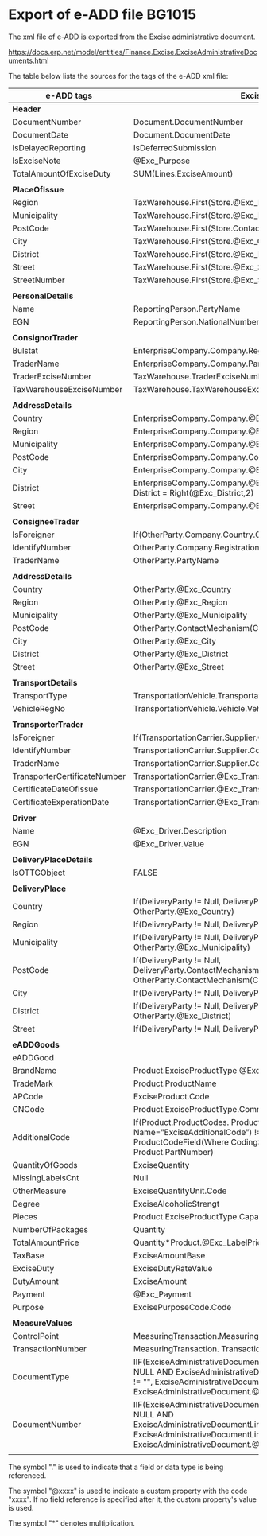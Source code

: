 # Export of e-ADD file BG1015

The xml file of e-ADD is exported from the Excise administrative document.

https://docs.erp.net/model/entities/Finance.Excise.ExciseAdministrativeDocuments.html

The table below lists the sources for the tags of the e-ADD xml file:

|**e-ADD tags**|**Excise Product Code**|
| ------------------------------------------------------------ | ------------------- |
|**Header**||
| DocumentNumber|Document.DocumentNumber|
| DocumentDate| Document.DocumentDate |
| IsDelayedReporting |IsDeferredSubmission|
| IsExciseNote | @Exc_Purpose |
| TotalAmountOfExciseDuty |SUM(Lines.ExciseAmount)|
|                                                                                   ||
|**PlaceOfIssue**||
| Region | TaxWarehouse.First(Store.@Exc_Region) |
| Municipality | TaxWarehouse.First(Store.@Exc_Municipality) |
| PostCode   |TaxWarehouse.First(Store.ContactMechanism(ContactMechanismType=P))  |
| City | TaxWarehouse.First(Store.@Exc_City)|
| District | TaxWarehouse.First(Store.@Exc_District) |
| Street | TaxWarehouse.First(Store.@Exc_Street)|
| StreetNumber | TaxWarehouse.First(Store.@Exc_StreetNumber) |
|                                                                                    ||
|**PersonalDetails**||
| Name | ReportingPerson.PartyName|
| EGN | ReportingPerson.NationalNumber |
|                                                                                    ||
| **ConsignorTrader**                 ||
| Bulstat   | EnterpriseCompany.Company.RegistrationNumber |
| TraderName | EnterpriseCompany.Company.PartyName |
| TraderExciseNumber | TaxWarehouse.TraderExciseNumber|
| TaxWarehouseExciseNumber|TaxWarehouse.TaxWarehouseExciseNumber|
|                                                                                    ||
| **AddressDetails**||
| Country |EnterpriseCompany.Company.@Exc_Country|
| Region|EnterpriseCompany.Company.@Exc_Region|
| Municipality|EnterpriseCompany.Company.@Exc_Municipality|
| PostCode| EnterpriseCompany.Company.ContactMechanism(ContactMechanismType=P)|
| City | EnterpriseCompany.Company.@Exc_City |
| District | EnterpriseCompany.Company.@Exc_District <br/> District = Right(@Exc_District,2) |
| Street | EnterpriseCompany.Company.@Exc_Street |
|                                                                                     ||
| **ConsigneeTrader** ||
| IsForeigner | If(OtherParty.Company.Country.Code='BG',False,True) |
| IdentifyNumber | OtherParty.Company.RegistrationNumber |
| TraderName | OtherParty.PartyName |
|                                                                                     ||
| **AddressDetails** ||
| Country | OtherParty.@Exc_Country |
| Region | OtherParty.@Exc_Region |
| Municipality | OtherParty.@Exc_Municipality |
| PostCode | OtherParty.ContactMechanism(ContactMechanismType=P) |
| City | OtherParty.@Exc_City |
| District | OtherParty.@Exc_District |
| Street | OtherParty.@Exc_Street |
|                                                                                     ||
| **TransportDetails** ||
| TransportType | TransportationVehicle.TransportationMode.Code |
| VehicleRegNo | TransportationVehicle.Vehicle.VehicleRegistrationNumber |
|                                                                                     ||
| **TransporterTrader** ||
| IsForeigner | If(TransportationCarrier.Supplier.Company.Country.Code='BG',False,True) |
| IdentifyNumber | TransportationCarrier.Supplier.Company.RegistrationNumber |
| TraderName | TransportationCarrier.Supplier.Company.PartyName |
| TransporterCertificateNumber | TransportationCarrier.@Exc_TransporterCertificateNumber |
| CertificateDateOfIssue | TransportationCarrier.@Exc_TransporterCertificateDateOfIssue |
| CertificateExperationDate | TransportationCarrier.@Exc_TransporterCertificateExperationDate |
|                                                                                     ||
| **Driver** ||
| Name | @Exc_Driver.Description |
| EGN | @Exc_Driver.Value |
|                                                                                     ||
| **DeliveryPlaceDetails** ||
| IsOTTGObject | FALSE |
|                                                                                     ||
| **DeliveryPlace** ||
| Country | If(DeliveryParty != Null, DeliveryParty.@Exc_Country, OtherParty.@Exc_Country) |
| Region | If(DeliveryParty != Null, DeliveryParty.@Exc_Region, OtherParty.@Exc_Region) |
| Municipality | If(DeliveryParty != Null, DeliveryParty.@Exc_Municipality, OtherParty.@Exc_Municipality) |
| PostCode | If(DeliveryParty != Null, DeliveryParty.ContactMechanism(ContactMechanismType=P), OtherParty.ContactMechanism(ContactMechanismType=P)) |
| City | If(DeliveryParty != Null, DeliveryParty.@Exc_City, OtherParty.@Exc_City) |
| District | If(DeliveryParty != Null, DeliveryParty.@Exc_District, OtherParty.@Exc_District) |
| Street | If(DeliveryParty != Null, DeliveryParty.@Exc_Street, OtherParty.@Exc_Street) |
|                                                                                     ||
| **eADDGoods** ||
| eADDGood ||
| BrandName | Product.ExciseProductType @Exc_BrandName.Value |
| TradeMark | Product.ProductName |
| APCode | ExciseProduct.Code |
| CNCode | Product.ExciseProductType.CommodityCode.CommodityCodeField |
| AdditionalCode | If(Product.ProductCodes. ProductCodeField(Where CodingSystem. Name=”ExciseAdditionalCode”) != Null, Product.ProductCodes. ProductCodeField(Where CodingSystem. Name=”ExciseAdditionalCode”) , Product.PartNumber) |
| QuantityOfGoods | ExciseQuantity |
| MissingLabelsCnt | Null |
| OtherMeasure | ExciseQuantityUnit.Code |
| Degree | ExciseAlcoholicStrengt |
| Pieces | Product.ExciseProductType.Capacity |
| NumberOfPackages | Quantity |
| TotalAmountPrice | Quantity\*Product.@Exc_LabelPrice |
| TaxBase | ExciseAmountBase |
| ExciseDuty | ExciseDutyRateValue |
| DutyAmount |ExciseAmount |
| Payment | @Exc_Payment |
| Purpose | ExcisePurposeCode.Code |
|                                                                                      ||
| **MeasureValues**||
| ControlPoint | MeasuringTransaction.MeasuringDeviceCode |
| TransactionNumber | MeasuringTransaction. Transaction number |
| DocumentType | IIF(ExciseAdministrativeDocumentLine.@Exc_InputDocumentTypeLine != NULL AND ExciseAdministrativeDocumentLine.@Exc_InputDocumentTypeLine != "", ExciseAdministrativeDocumentLine.@Exc_InputDocumentTypeLine, ExciseAdministrativeDocument.@Exc_InputDocumentType) |
| DocumentNumber | IIF(ExciseAdministrativeDocumentLine.@Exc_InputDocumentNumberLine != NULL AND ExciseAdministrativeDocumentLine.@Exc_IInputDocumentNumberLine != "", ExciseAdministrativeDocumentLine.@Exc_InputDocumentNumberLine, ExciseAdministrativeDocument.@Exc_InputDocumentNumber) |
|                                                                                      ||



The symbol "." is used to indicate that a field or data type is being referenced.


The symbol "@xxxx" is used to indicate a custom property with the code "xxxx". If no field reference is specified after it, the custom property's value is used.


The symbol "*" denotes multiplication.
